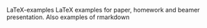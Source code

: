 LaTeX-examples
LaTeX examples for paper, homework and beamer presentation. Also examples of rmarkdown
